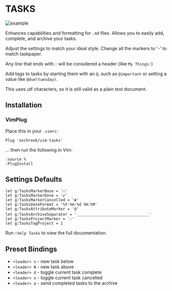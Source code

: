 # TASKS

![example](https://raw.githubusercontent.com/irrationalistic/atom-tasks/master/images/tasks_example.png)

Enhances capabilities and formatting for `.md` files. Allows you to easily add, complete, and archive your tasks.

Adjust the settings to match your ideal style. Change all the markers to '-' to match taskpaper.

Any line that ends with `:` will be considered a header (like `My Things:`)

Add tags to tasks by starting them with an `@`, such as `@important` or setting a value like `@due(tuesday)`.

This uses utf characters, so it is still valid as a plain text document.

## Installation

### VimPlug
Place this in your `.vimrc`:

    Plug 'oschrenk/vim-tasks'

... then run the following in Vim:

    :source %
    :PlugInstall

## Settings Defaults

```
let g:TasksMarkerBase = '☐'
let g:TasksMarkerDone = '✔'
let g:TasksMarkerCancelled = '✘'
let g:TasksDateFormat = '%Y-%m-%d %H:%M'
let g:TasksAttributeMarker = '@'
let g:TasksArchiveSeparator = '＿＿＿＿＿＿＿＿＿＿＿＿＿＿＿＿＿＿＿'
let g:TasksProjectMarker = ':'
let g:TasksTagProject = 1
```

Run `:help Tasks` to view the full documentation.

## Preset Bindings
* `<leader> n` - new task below
* `<leader> N` - new task above
* `<leader> d` - toggle current task complete
* `<leader> x` - toggle current task cancelled
* `<leader> a` - send completed tasks to the archive
